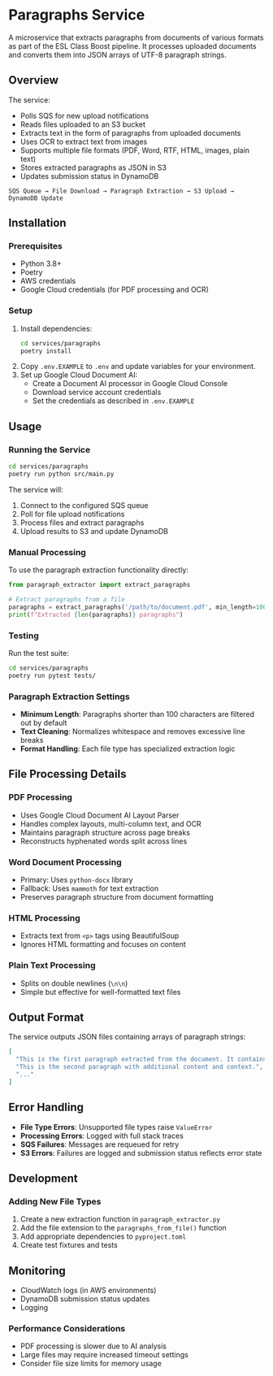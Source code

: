 # Paragraphs Service

A microservice that extracts paragraphs from documents of various formats as
part of the ESL Class Boost pipeline. It processes uploaded documents and converts them into
JSON arrays of UTF-8 paragraph strings.

## Overview

The service:
- Polls SQS for new upload notifications
- Reads files uploaded to an S3 bucket
- Extracts text in the form of paragraphs from uploaded documents
- Uses OCR to extract text from images
- Supports multiple file formats (PDF, Word, RTF, HTML, images, plain text)
- Stores extracted paragraphs as JSON in S3
- Updates submission status in DynamoDB

```
SQS Queue → File Download → Paragraph Extraction → S3 Upload → DynamoDB Update
```

## Installation

### Prerequisites

- Python 3.8+
- Poetry
- AWS credentials
- Google Cloud credentials (for PDF processing and OCR)

### Setup

1. Install dependencies:
   ```bash
   cd services/paragraphs
   poetry install
   ```
2. Copy `.env.EXAMPLE` to `.env` and update variables for your environment.
3. Set up Google Cloud Document AI:
   - Create a Document AI processor in Google Cloud Console
   - Download service account credentials
   - Set the credentials as described in `.env.EXAMPLE`

## Usage

### Running the Service

```bash
cd services/paragraphs
poetry run python src/main.py
```

The service will:
1. Connect to the configured SQS queue
2. Poll for file upload notifications
3. Process files and extract paragraphs
4. Upload results to S3 and update DynamoDB

### Manual Processing

To use the paragraph extraction functionality directly:

```python
from paragraph_extractor import extract_paragraphs

# Extract paragraphs from a file
paragraphs = extract_paragraphs('/path/to/document.pdf', min_length=100)
print(f"Extracted {len(paragraphs)} paragraphs")
```

### Testing

Run the test suite:
```bash
cd services/paragraphs
poetry run pytest tests/
```

### Paragraph Extraction Settings

- **Minimum Length**: Paragraphs shorter than 100 characters are filtered out by default
- **Text Cleaning**: Normalizes whitespace and removes excessive line breaks
- **Format Handling**: Each file type has specialized extraction logic

## File Processing Details

### PDF Processing
- Uses Google Cloud Document AI Layout Parser
- Handles complex layouts, multi-column text, and OCR
- Maintains paragraph structure across page breaks
- Reconstructs hyphenated words split across lines

### Word Document Processing
- Primary: Uses `python-docx` library
- Fallback: Uses `mammoth` for text extraction
- Preserves paragraph structure from document formatting

### HTML Processing
- Extracts text from `<p>` tags using BeautifulSoup
- Ignores HTML formatting and focuses on content

### Plain Text Processing
- Splits on double newlines (`\n\n`)
- Simple but effective for well-formatted text files

## Output Format

The service outputs JSON files containing arrays of paragraph strings:

```json
[
  "This is the first paragraph extracted from the document. It contains meaningful content that meets the minimum length requirement.",
  "This is the second paragraph with additional content and context.",
  "..."
]
```

## Error Handling

- **File Type Errors**: Unsupported file types raise `ValueError`
- **Processing Errors**: Logged with full stack traces
- **SQS Failures**: Messages are requeued for retry
- **S3 Errors**: Failures are logged and submission status reflects error state

## Development

### Adding New File Types

1. Create a new extraction function in `paragraph_extractor.py`
2. Add the file extension to the `paragraphs_from_file()` function
3. Add appropriate dependencies to `pyproject.toml`
4. Create test fixtures and tests

## Monitoring

- CloudWatch logs (in AWS environments)
- DynamoDB submission status updates
- Logging

### Performance Considerations

- PDF processing is slower due to AI analysis
- Large files may require increased timeout settings
- Consider file size limits for memory usage
